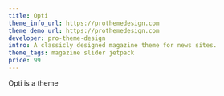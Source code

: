 ```yaml
---
title: Opti
theme_info_url: https://prothemedesign.com
theme_demo_url: https://prothemedesign.com
developer: pro-theme-design
intro: A classicly designed magazine theme for news sites.
theme_tags: magazine slider jetpack
price: 99
---
```

Opti is a theme
